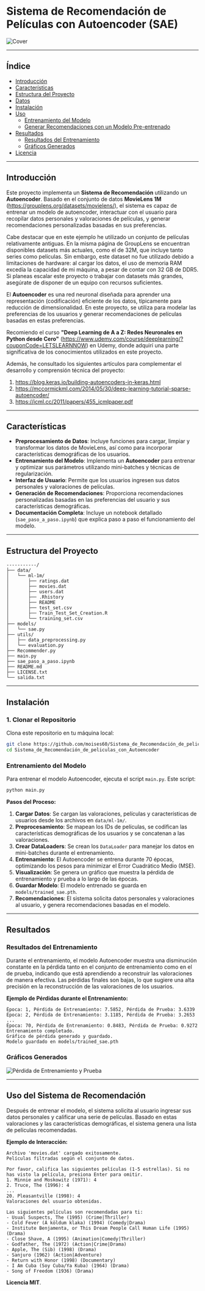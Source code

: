 # Sistema de Recomendación de Películas con Autoencoder (SAE)

![Cover](assets/cover.png)

---

## Índice

- [Introducción](#introducción)
- [Características](#características)
- [Estructura del Proyecto](#estructura-del-proyecto)
- [Datos](#datos)
- [Instalación](#instalación)
- [Uso](#uso)
  - [Entrenamiento del Modelo](#entrenamiento-del-modelo)
  - [Generar Recomendaciones con un Modelo Pre-entrenado](#generar-recomendaciones-con-un-modelo-pre-entrenado)
- [Resultados](#resultados)
  - [Resultados del Entrenamiento](#resultados-del-entrenamiento)
  - [Gráficos Generados](#gráficos-generados)
- [Licencia](#licencia)

---

## Introducción

Este proyecto implementa un **Sistema de Recomendación** utilizando un **Autoencoder**. Basado en el conjunto de datos **MovieLens 1M** (https://grouplens.org/datasets/movielens/), el sistema es capaz de entrenar un modelo de autoencoder, interactuar con el usuario para recopilar datos personales y valoraciones de películas, y generar recomendaciones personalizadas basadas en sus preferencias.

Cabe destacar que en este ejemplo he utilizado un conjunto de películas relativamente antiguas. En la misma página de GroupLens se encuentran disponibles datasets más actuales, como el de 32M, que incluye tanto series como películas. Sin embargo, este dataset no fue utilizado debido a limitaciones de hardware: al cargar los datos, el uso de memoria RAM excedía la capacidad de mi máquina, a pesar de contar con 32 GB de DDR5. Si planeas escalar este proyecto o trabajar con datasets más grandes, asegúrate de disponer de un equipo con recursos suficientes.

El **Autoencoder** es una red neuronal diseñada para aprender una representación (codificación) eficiente de los datos, típicamente para reducción de dimensionalidad. En este proyecto, se utiliza para modelar las preferencias de los usuarios y generar recomendaciones de películas basadas en estas preferencias.

Recomiendo el curso **"Deep Learning de A a Z: Redes Neuronales en Python desde Cero"** (https://www.udemy.com/course/deeplearning/?couponCode=LETSLEARNNOW) en Udemy, donde adquirí una parte significativa de los conocimientos utilizados en este proyecto.

Además, he consultado los siguientes artículos  para complementar el desarrollo y comprensión técnica del proyecto:

1. https://blog.keras.io/building-autoencoders-in-keras.html
2. https://mccormickml.com/2014/05/30/deep-learning-tutorial-sparse-autoencoder/
3. https://icml.cc/2011/papers/455_icmlpaper.pdf

---

## Características

- **Preprocesamiento de Datos**: Incluye funciones para cargar, limpiar y transformar los datos de MovieLens, así como para incorporar características demográficas de los usuarios.
- **Entrenamiento del Modelo**: Implementa un **Autoencoder** para entrenar y optimizar sus parámetros utilizando mini-batches y técnicas de regularización.
- **Interfaz de Usuario**: Permite que los usuarios ingresen sus datos personales y valoraciones de películas.
- **Generación de Recomendaciones**: Proporciona recomendaciones personalizadas basadas en las preferencias del usuario y sus características demográficas.
- **Documentación Completa**: Incluye un notebook detallado (`sae_paso_a_paso.ipynb`) que explica paso a paso el funcionamiento del modelo.

---

## Estructura del Proyecto

```
-----------/
├── data/
│   └── ml-1m/
│       ├── ratings.dat              
│       ├── movies.dat                
│       ├── users.dat                
│       ├── .Rhistory                
│       ├── README                   
│       ├── test_set.csv              
│       ├── Train_Test_Set_Creation.R 
│       └── training_set.csv         
├── models/
│   └── sae.py                       
├── utils/
│   ├── data_preprocessing.py        
│   └── evaluation.py                 
├── Recommender.py                    
├── main.py                           
├── sae_paso_a_paso.ipynb             
├── README.md                        
├── LICENSE.txt
└── salida.txt
```

---

## Instalación

### **1. Clonar el Repositorio**

Clona este repositorio en tu máquina local:

```bash
git clone https://github.com/moises60/Sistema_de_Recomendación_de_peliculas_con_Autoencoder.git
cd Sistema_de_Recomendación_de_peliculas_con_Autoencoder
```

### **Entrenamiento del Modelo**

Para entrenar el modelo Autoencoder, ejecuta el script `main.py`. Este script:

```bash
python main.py
```

**Pasos del Proceso:**

1. **Cargar Datos**: Se cargan las valoraciones, películas y características de usuarios desde los archivos en `data/ml-1m/`.
2. **Preprocesamiento**: Se mapean los IDs de películas, se codifican las características demográficas de los usuarios y se concatenan a las valoraciones.
3. **Crear DataLoaders**: Se crean los `DataLoader` para manejar los datos en mini-batches durante el entrenamiento.
4. **Entrenamiento**: El Autoencoder se entrena durante 70 épocas, optimizando los pesos para minimizar el Error Cuadrático Medio (MSE).
5. **Visualización**: Se genera un gráfico que muestra la pérdida de entrenamiento y prueba a lo largo de las épocas.
6. **Guardar Modelo**: El modelo entrenado se guarda en `models/trained_sae.pth`.
7. **Recomendaciones**: El sistema solicita datos personales y valoraciones al usuario, y genera recomendaciones basadas en el modelo.


---

## Resultados

### **Resultados del Entrenamiento**

Durante el entrenamiento, el modelo Autoencoder muestra una disminución constante en la pérdida tanto en el conjunto de entrenamiento como en el de prueba, indicando que está aprendiendo a reconstruir las valoraciones de manera efectiva. Las pérdidas finales son bajas, lo que sugiere una alta precisión en la reconstrucción de las valoraciones de los usuarios.

**Ejemplo de Pérdidas durante el Entrenamiento:**

```
Época: 1, Pérdida de Entrenamiento: 7.5852, Pérdida de Prueba: 3.6339
Época: 2, Pérdida de Entrenamiento: 3.1185, Pérdida de Prueba: 3.2653
...
Época: 70, Pérdida de Entrenamiento: 0.8483, Pérdida de Prueba: 0.9272
Entrenamiento completado.
Gráfico de pérdida generado y guardado.
Modelo guardado en models/trained_sae.pth
```

### **Gráficos Generados**

![Pérdida de Entrenamiento y Prueba](assets/Perdida_entrenamiento_prueba.png)

---

## Uso del Sistema de Recomendación

Después de entrenar el modelo, el sistema solicita al usuario ingresar sus datos personales y calificar una serie de películas. Basado en estas valoraciones y las características demográficas, el sistema genera una lista de películas recomendadas.

**Ejemplo de Interacción:**

```plaintext
Archivo 'movies.dat' cargado exitosamente.
Películas filtradas según el conjunto de datos.

Por favor, califica las siguientes películas (1-5 estrellas). Si no has visto la película, presiona Enter para omitir.
1. Minnie and Moskowitz (1971): 4
2. Truce, The (1996): 4
...
20. Pleasantville (1998): 4
Valoraciones del usuario obtenidas.

Las siguientes películas son recomendadas para ti:
- Usual Suspects, The (1995) (Crime|Thriller)
- Cold Fever (Á köldum klaka) (1994) (Comedy|Drama)
- Institute Benjamenta, or This Dream People Call Human Life (1995) (Drama)
- Close Shave, A (1995) (Animation|Comedy|Thriller)
- Godfather, The (1972) (Action|Crime|Drama)
- Apple, The (Sib) (1998) (Drama)
- Sanjuro (1962) (Action|Adventure)
- Return with Honor (1998) (Documentary)
- I Am Cuba (Soy Cuba/Ya Kuba) (1964) (Drama)
- Song of Freedom (1936) (Drama)
```

**Licencia MIT**.

